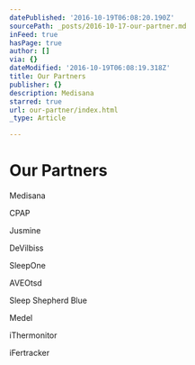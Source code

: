 ```yaml
---
datePublished: '2016-10-19T06:08:20.190Z'
sourcePath: _posts/2016-10-17-our-partner.md
inFeed: true
hasPage: true
author: []
via: {}
dateModified: '2016-10-19T06:08:19.318Z'
title: Our Partners
publisher: {}
description: Medisana
starred: true
url: our-partner/index.html
_type: Article

---
```

# Our Partners

Medisana

CPAP

Jusmine

DeVilbiss

SleepOne

AVEOtsd

Sleep Shepherd Blue

Medel

iThermonitor

iFertracker